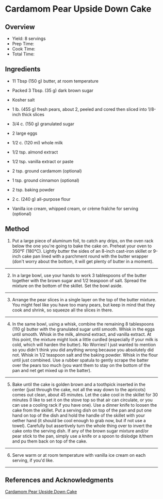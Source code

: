 # Cardamom Pear Upside Down Cake

## Overview

- Yield: 8 servings
- Prep Time:
- Cook Time:
- Total Time:

## Ingredients

- 11 Tbsp (150 g) butter, at room temperature

- Packed 3 Tbsp. (35 g) dark brown sugar

- Kosher salt

- 1 lb. (455 g) fresh pears, about 2, peeled and cored then sliced into 1/8-inch thick slices

- 3/4 c. (150 g) granulated sugar

- 2 large eggs

- 1/2 c. (120 ml) whole milk

- 1/2 tsp. almond extract

- 1/2 tsp. vanilla extract or paste

- 2 tsp. ground cardamom (optional)

- 1 tsp. ground cinnamon (optional)

- 2 tsp. baking powder

- 2 c. (240 g) all-purpose flour

- Vanilla ice cream, whipped cream, or crème fraîche for serving (optional)

## Method

1. Put a large piece of aluminum foil, to catch any drips, on the oven rack below the one you're going to bake the cake on. Preheat your oven to 350°F (180°C). Lightly butter the sides of an 8-inch cast-iron skillet or 9-inch cake pan lined with a parchment round with the butter wrapper (don't worry about the bottom, it will get plenty of butter in a moment).
---
2. In a large bowl, use your hands to work 3 tablespoons of the butter together with the brown sugar and 1/2 teaspoon of salt. Spread the mixture on the bottom of the skillet. Set the bowl aside.
---
3. Arrange the pear slices in a single layer on the top of the butter mixture. You might feel like you have too many pears, but keep in mind that they cook and shrink, so squeeze all the slices in there.
---
4. In the same bowl, using a whisk, combine the remaining 8 tablespoons (110 g) butter with the granulated sugar until smooth. Whisk in the eggs until smooth. Whisk in the milk, almond extract, and vanilla extract. At this point, the mixture might look a little curdled (especially if your milk is cold, which will harden the butter). No Worries! I just wanted to mention so you didn't think you did anything wrong because you absolutely did not. Whisk in 1/2 teaspoon salt and the baking powder. Whisk in the flour until just combined. Use a rubber spatula to gently scrape the batter over the pears too much (you want them to stay on the bottom of the pan and net get mixed up in the batter).
---
5. Bake until the cake is golden brown and a toothpick inserted in the center (just through the cake, not all the way down to the apricots) comes out clean, about 45 minutes. Let the cake cool in the skillet for 30 minutes (I like to set it on the stove top so that air can circulate, or you can use a cooling rack if you have one). Use a dinner knife to loosen the cake from the skillet. Put a serving dish on top of the pan and put one hand on top of the dish and hold the handle of the skillet with your oether hand (it should be cool enough to grab now, but if not use a towel). Carefully but assertively turn the whole thing over to invert the cake onto the serving dish. If any of the brown sugar mixture and/or pear stick to the pan, simply use a knife or a spoon to dislodge it/them and pu them back on top of the cake.
---
6. Serve warm or at room temperature with vanilla ice cream on each serving, if you'd like.
---

## References and Acknowledgments

[Cardamom Pear Upside Down Cake](http://www.fixfeastflair.com/home/cardamom-pear-upside-down-cake?crlt.pid=camp.ITedB69IS20b)
